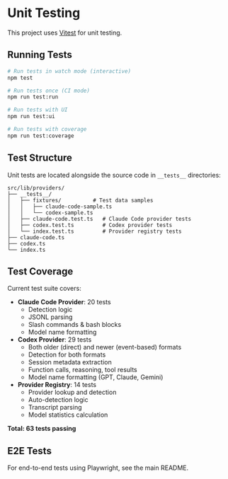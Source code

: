 # Unit Testing

This project uses [Vitest](https://vitest.dev/) for unit testing.

## Running Tests

```bash
# Run tests in watch mode (interactive)
npm test

# Run tests once (CI mode)
npm run test:run

# Run tests with UI
npm run test:ui

# Run tests with coverage
npm run test:coverage
```

## Test Structure

Unit tests are located alongside the source code in `__tests__` directories:

```
src/lib/providers/
├── __tests__/
│   ├── fixtures/          # Test data samples
│   │   ├── claude-code-sample.ts
│   │   └── codex-sample.ts
│   ├── claude-code.test.ts   # Claude Code provider tests
│   ├── codex.test.ts         # Codex provider tests
│   └── index.test.ts         # Provider registry tests
├── claude-code.ts
├── codex.ts
└── index.ts
```

## Test Coverage

Current test suite covers:
- **Claude Code Provider**: 20 tests
  - Detection logic
  - JSONL parsing
  - Slash commands & bash blocks
  - Model name formatting
- **Codex Provider**: 29 tests
  - Both older (direct) and newer (event-based) formats
  - Detection for both formats
  - Session metadata extraction
  - Function calls, reasoning, tool results
  - Model name formatting (GPT, Claude, Gemini)
- **Provider Registry**: 14 tests
  - Provider lookup and detection
  - Auto-detection logic
  - Transcript parsing
  - Model statistics calculation

**Total: 63 tests passing**

## E2E Tests

For end-to-end tests using Playwright, see the main README.
